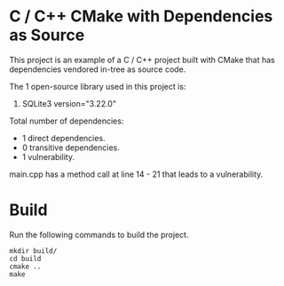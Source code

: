 # C / C++ CMake with Dependencies as Source

This project is an example of a C / C++ project built with CMake that has
dependencies vendored in-tree as source code.

The 1 open-source library used in this project is:

1. SQLite3 version="3.22.0"

Total number of dependencies:

* 1 direct dependencies.
* 0 transitive dependencies.
* 1 vulnerability.

main.cpp has a method call at line 14 - 21 that leads to a vulnerability.

# Build

Run the following commands to build the project.

```shell
mkdir build/
cd build
cmake ..
make
```
